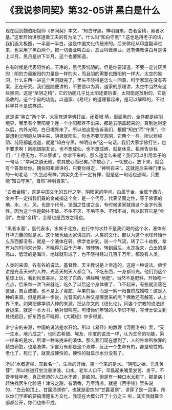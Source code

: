 # 《我说参同契》第32-05讲 黑白是什么

------

现在回到魏伯阳祖师《参同契》本文，“知白守黑，神明自来。白者金精，黑者水基。”这里开始讲修道做工夫的有为法了。什么叫“知白守黑”？这也是用老子的话，我们画太极图，一半黑一半白，这是中国文化传统来的。后来佛经从印度翻译过来，也采用了黑白两个，把一切善业叫白业，恶业叫做黑业。还有佛教讲白月是讲上半月，黑月是讲下半月，这个也要知道。

白有时候是代表阳性的、干净的，黑代表纯阴的。但是你要知道，不要一定讨厌黑的！阴的力量跟阳的力量是一样的大，而且阴的需要也跟阳的一样大。太空的黑洞，什么东西一进这个黑洞就完了，里头不晓得是怎么一回事，科学家现在没有答案，正在研究。我们是随便讲的，不要信以为真。道家的原理讲，太空中当然有这些黑洞，这是“至阴之精”，它的功能几乎比太阳还要厉害，太阳能是放射的，它是吸收的。这个宇宙的功能，以道家、《易经》的道理看起来，是可以解释的，不过科学并不是这样讲。

这是讲“黑白”两个字，大家修道学佛打坐，闭着眼 睛，里面黑的，全体都是纯阴境界，哪里有个至阳呢？连一个小阳都养不出来，都是五阴盖起来的。真到达得定以后，内外光明，白日境界来了。所以他这里告诉我们，根据“知白”而“守黑”，你要想到光明是从阴中来，阴极就阳生，你也不要厌恶阴，它两个一样。所以修纯阴、纯阳都能成道，就是“知白守黑，神明自来”这一句话。我们大家学佛打坐，也不要求啊！刚刚跟朋友谈，也不想成仙，也不想成佛，就是休息。祖师告诉我们：“上德无为，不以察求”，你求不来的。那么道怎么来呢？我们可以引用孟子的一句话：“学问之道无他，求其放心而已矣。”你放心了，一切放心，放下来，就会有个答案给你。魏伯阳祖师讲的，只要你得定，“神明自来”。这就是后来禅门里头的一句老话：“久坐必有禅。”其实久坐不一定有禅，但是这一句话也通啊，只要能“知白守黑”，自然“神明自来”。

“白者金精”，这是中国文化的五行之学，阴阳家的学问。白属于金，金属于西方。金并不一定指我们戴的金戒指这个金，是一个代号，代表坚固之性，等于佛家的地、水、火、风，也是个代号。坚固之性谓之金，有时候道家就用这个金字代表性。因为这个性是颠扑不破、不生不灭、不垢不净、不增不减，所以形容它是“金刚”。白是“金精”，金精也是西方之精也。

“黑者水基”，黑代表水，水属于北方。五行中的水并不是我们喝的这个水，液体有升华力量的就是水。这个我也给大家讲过的。人类的文化，都认为这个地球开始什么东西都没有，就是一个液体在转。佛学也讲到，说一个气流，转了二十劫数。拿有为的时间来计算，不晓得几百千万年，转转转，转到最后，水冻拢来，凸出的是高山，低洼的是海洋，地球就形成了，也不晓得经过几百千万年，都没有人类。

人类的来源，各有各的说法。基督教、天主教说是上帝造的，这是一种说法。佛学讲是光音天来的人种，光音天的天人都会飞，不吃东西，一身都带光。他们到这个星球上玩，看到风景美丽，又吃了东西，佛经叫“地肥”。当然不是肥料，开始吃一点点，后来每一次飞来就吃，吃久了以后这个身体重了，飞不起来，有些就流落在这里，男女成婚，也不是上了毒蛇、苹果的当，而是一阴一阳自然成婚啦！这是人种的来源。但是再进一步说，光音天的人种又是哪里来的呢？佛教还有解答，从上界下来。如果把佛学讲人种的来源，把达尔文的《进化论》，同各个宗教的说法综合拢来，就是一本大书，绝对很叫座。可惜你们年轻的人学识不够，写博士论文到处找题目，好东西也不晓得，《大藏经》中多得是。

讲宇宙的来源，中国的说法是水开始。所以《易经》的数理《河图洛书》里，“天一生水，地六成之”，也同古希腊、埃及、印度的说法一样，认为生命的功能，第一样来的是水，所谓一种冻拢来的液体。那么我们现在想到了，人的生命所依靠的精虫卵脏，也是液体，宇宙万有都是这个液体，反正一个生命有的，都是软性的。老化了，死亡了，就变成硬性的，硬性的就显示水分没有了。

所以“水者道枢，其数名一”，生命的开始，第一个来的是水。“阴阳之始，元含黄芽”，所以修道打坐注重津液、口水。老年人口干，早晨起来嘴里发苦、发干。不管年轻年老，真正修道的人口水不苦，是甜的。但是有一种口水太甜了，那是病！赶快找医生化验吧！津液之甜，有清香，乃至清凉，就是《百字铭》里头说的，“白云朝顶上，甘露洒须弥”，也就是密宗的“甘露灌顶”，讲穿了是一回事。所以你们学密的要搞清楚东方文化，我现在大概公开了十分之三 啦，其实我就算全部都公开，你们也修不成。